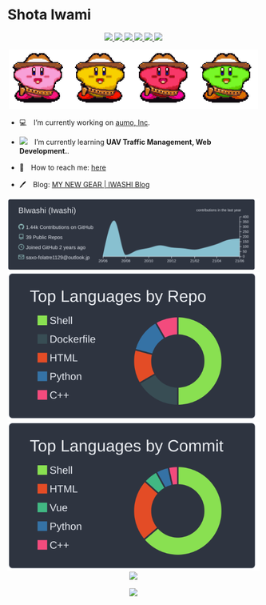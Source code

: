 <!-- ## ⚡[Portfolio](https://biwashi.github.io/Portfolio/) -->


# Shota Iwami

<div align="center">
<a href="https://www.linkedin.com/in/shota-iwami-biwashi/">
<img src="https://cdn.worldvectorlogo.com/logos/linkedin-icon-2.svg" height="25"></img> 
</a>

<a href="https://twitter.com/B_Sardine">
<img src="https://cdn.worldvectorlogo.com/logos/twitter-6.svg" height="25"></img> 
</a>

<a href="https://www.facebook.com/jazzy.yuzax">
<img src="https://cdn.worldvectorlogo.com/logos/facebook-3.svg" height="25"></img> 
</a>

<a href="https://www.youtube.com/channel/UCAU_H_MlThRRhmw91V9g30A">
<img src="https://cdn.worldvectorlogo.com/logos/youtube-3.svg" height="25"></img> 
</a>

<a href="https://youtrust.jp/users/shota_iwami">
<img src="https://storage.googleapis.com/studio-design-assets/projects/bXqzgynyaD/s-404x334_aa72d8b4-83bf-4694-8c5d-b03699448661.svg" height="25"></img> 
</a>

<a href="https://qiita.com/BIwashi">
  <img width="25px" src="https://cdn.qiita.com/assets/favicons/public/production-c620d3e403342b1022967ba5e3db1aaa.ico" />
</a>
</div>




<div align="center">

![](https://github.com/BIwashi/BIwashi/blob/master/kirby.gif?raw=true)

</div>

- :computer:　I’m currently working on [aumo, Inc](https://aumo.co.jp/).
- <img src="https://cdn.worldvectorlogo.com/logos/webdev-1.svg" height="12"></img>　I’m currently learning **UAV Traffic Management, Web Development.**.

- 💬　How to reach me: [here](https://github.com/BIwashi/BIwashi/issues)
- :pen:　Blog: [MY NEW GEAR | IWASHI Blog](https://biwashi.github.io/blog/)



<div align="center">
<img src = "https://raw.githubusercontent.com/BIwashi/BIwashi/master/profile-summary-card-output/nord_dark/0-profile-details.svg">
<img src = "https://raw.githubusercontent.com/BIwashi/BIwashi/master/profile-summary-card-output/nord_dark/1-repos-per-language.svg">
<img src = "https://raw.githubusercontent.com/BIwashi/BIwashi/master/profile-summary-card-output/nord_dark/2-most-commit-language.svg">
</div>


<div align="center">
  <img width=800 src="https://github-profile-trophy.vercel.app/?username=BIwashi&theme=onedark&row=1&column=7&no-frame=true"/>
<div align="center">
  
  
  
![](https://komarev.com/ghpvc/?username=BIwashi&color=green)



<!--
**BIwashi/BIwashi** is a ✨ _special_ ✨ repository because its `README.md` (this file) appears on your GitHub profile.

Here are some ideas to get you started:

- 🔭 I’m currently working on ...
- 🌱 I’m currently learning ...
- 👯 I’m looking to collaborate on ...
- 🤔 I’m looking for help with ...
- 💬 Ask me about ...
- 📫 How to reach me: ...
- 😄 Pronouns: ...
- ⚡ Fun fact: ...
-->
